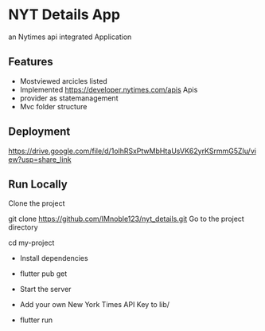 # NYT Details App
an Nytimes api integrated Application

## Features
- Mostviewed arcicles listed
- Implemented https://developer.nytimes.com/apis Apis
- provider as statemanagement
- Mvc folder structure
## Deployment
https://drive.google.com/file/d/1olhRSxPtwMbHtaUsVK62yrKSrmmG5ZIu/view?usp=share_link

## Run Locally
Clone the project

git clone https://github.com/IMnoble123/nyt_details.git
Go to the project directory

  cd my-project
  - Install dependencies

 - flutter pub get
 - Start the server
 - Add your own New York Times API Key to lib/

 - flutter run
